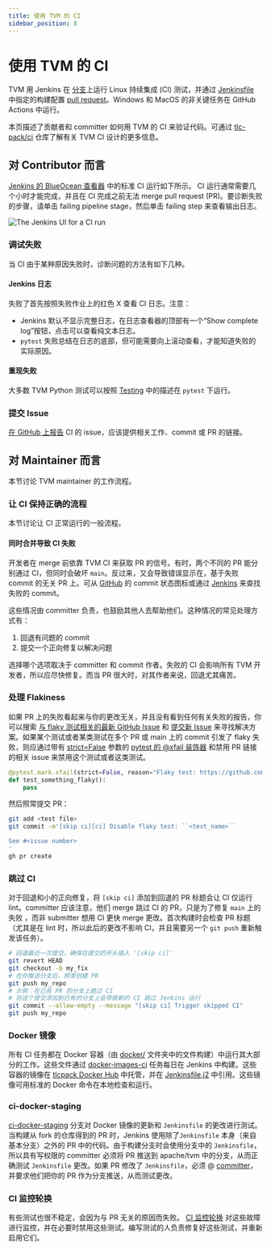 ```yaml
---
title: 使用 TVM 的 CI
sidebar_position: 8
---
```


# 使用 TVM 的 CI

TVM 用 Jenkins 在 [分支](https://ci.tlcpack.ai/job/tvm/)上运行 Linux 持续集成 (CI) 测试，并通过 [Jenkinsfile](https://github.com/apache/tvm/blob/main/Jenkinsfile) 中指定的构建配置 [pull request](https://ci.tlcpack.ai/job/tvm/view/change-requests/)。Windows 和 MacOS 的非关键任务在 GitHub Actions 中运行。

本页描述了贡献者和 committer 如何用 TVM 的 CI 来验证代码。可通过 [tlc-pack/ci](https://github.com/tlc-pack/ci) 仓库了解有关 TVM CI 设计的更多信息。

## 对 Contributor 而言

[Jenkins 的 BlueOcean 查看器](https://ci.tlcpack.ai/blue/organizations/jenkins/tvm/activity) 中的标准 CI 运行如下所示。 CI 运行通常需要几个小时才能完成，并且在 CI 完成之前无法 merge pull request (PR)。要诊断失败的步骤，请单击 failing pipeline stage，然后单击 failing step 来查看输出日志。

![The Jenkins UI for a CI run](https://github.com/tlc-pack/web-data/raw/main/images/contribute/ci.png)

### 调试失败

当 CI 由于某种原因失败时，诊断问题的方法有如下几种。

#### Jenkins 日志

失败了首先按照失败作业上的红色 X 查看 CI 日志。注意：

* Jenkins 默认不显示完整日志，在日志查看器的顶部有一个“Show complete log”按钮，点击可以查看纯文本日志。
* `pytest` 失败总结在日志的底部，但可能需要向上滚动查看，才能知道失败的实际原因。

#### 重现失败

大多数 TVM Python 测试可以按照 [Testing](pull_request#pr-testing) 中的描述在 `pytest` 下运行。

### 提交 Issue

[在 GitHub 上报告](https://github.com/apache/tvm/issues/new?assignees=&labels=&template=ci-problem.md&title=%5BCI+Problem%5D+) CI 的 issue，应该提供相关工作、commit 或 PR 的链接。

## 对 Maintainer 而言

本节讨论 TVM maintainer 的工作流程。

### 让 CI 保持正确的流程

本节讨论让 CI 正常运行的一般流程。

#### 同时合并导致 CI 失败

开发者在 merge 前依靠 TVM CI 来获取 PR 的信号。有时，两个不同的 PR 能分别通过 CI，但同时会破坏 `main`。反过来，又会导致错误显示在，基于失败 commit 的无关 PR 上。可从 [GitHub](https://github.com/apache/tvm/commits/main) 的 commit 状态图标或通过 [Jenkins](https://ci.tlcpack.ai/blue/organizations/jenkins/tvm/activity?branch=main) 来查找失败的 commit。

这些情况由 committer 负责，也鼓励其他人去帮助他们。这种情况的常见处理方式有：

1. 回退有问题的 commit
2. 提交一个正向修复以解决问题

选择哪个选项取决于 committer 和 commit 作者。失败的 CI 会影响所有 TVM 开发者，所以应尽快修复。而当 PR 很大时，对其作者来说，回退尤其痛苦。

### 处理 Flakiness

如果 PR 上的失败看起来与你的更改无关，并且没有看到任何有关失败的报告，你可以搜索 [与 flaky 测试相关的最新 GitHub Issue](https://github.com/apache/tvm/issues?q=is%3Aissue+%5BCI+%E9%97%AE%E9%A2%98%5D+Flaky+%3E) 和 [提交新 Issue](https://github.com/apache/tvm/issues/new?assignees=&labels=&template=ci-problem.md&title=%5BCI+Problem%5D+%3E) 来寻找解决方案。如果某个测试或者某类测试在多个 PR 或 main 上的 commit 引发了 flaky 失败，则应通过带有 [strict=False](https://docs.pytest.org/en/6.2.x/skipping.html#strict-parameter) 参数的 [pytest 的 @xfail 装饰器](https://docs.pytest.org/en/6.2.x/skipping.html#xfail-mark-test-functions-as-expected-to-fail) 和禁用 PR 链接的相关 issue 来禁用这个测试或者这类测试。

``` python
@pytest.mark.xfail(strict=False, reason="Flaky test: https://github.com/apache/tvm/issues/1234")
def test_something_flaky():
    pass
```

然后照常提交 PR：

``` bash
git add <test file>
git commit -m'[skip ci][ci] Disable flaky test: ``<test_name>``

See #<issue number>
'
gh pr create
```

### 跳过 CI

对于回退和小的正向修复，将 `[skip ci]` 添加到回退的 PR 标题会让 CI 仅运行 lint。committer 应该注意，他们 merge 跳过 CI 的 PR，只是为了修复 `main` 上的失败 ，而非 submitter 想用 CI 更快 merge 更改。首次构建时会检查 PR 标题（尤其是在 lint 时，所以此后的更改不影响 CI，并且需要另一个 `git push` 重新触发该任务）。

``` bash
# 回退最近一次提交，确保在提交的开头插入 '[skip ci]'
git revert HEAD
git checkout -b my_fix
# 在你推送分支后，照常创建 PR
git push my_repo
# 示例：在已有 PR 的分支上跳过 CI
# 将这个提交添加到已有的分支上会导致新的 CI 跳过 Jenkins 运行
git commit --allow-empty --message "[skip ci] Trigger skipped CI"
git push my_repo
```

### Docker 镜像

所有 CI 任务都在 Docker 容器（由 [docker/](https://github.com/apache/tvm/tree/main/docker) 文件夹中的文件构建）中运行其大部分的工作。这些文件通过 [docker-images-ci](https://ci.tlcpack.ai/job/docker-images-ci/) 任务每日在 Jenkins 中构建。这些容器的镜像在 [tlcpack Docker Hub](https://hub.docker.com/u/tlcpack) 中托管，并在 [Jenkinsfile.j2](https://github.com/apache/tvm/tree/main/Jenkinsfile.j2) 中引用。这些镜像可用标准的 Docker 命令在本地检查和运行。

### ci-docker-staging

[ci-docker-staging](https://github.com/apache/tvm/tree/ci-docker-staging) 分支对 Docker 镜像的更新和 `Jenkinsfile` 的更改进行测试。当构建从 fork 的仓库得到的 PR 时，Jenkins 使用除了`Jenkinsfile` 本身（来自基本分支）之外的 PR 中的代码。由于构建分支时会使用分支中的 `Jenkinsfile`，所以具有写权限的 committer 必须将 PR 推送到 apache/tvm 中的分支，从而正确测试 `Jenkinsfile` 更改。如果 PR 修改了 `Jenkinsfile`，必须 @ [committer](https://github.com/apache/tvm/tree/main/CONTRIBUTORS.md)，并要求他们把你的 PR 作为分支推送，从而测试更改。

### CI 监控轮换

有些测试也很不稳定，会因为与 PR 无关的原因而失败。 [CI 监控轮换](https://github.com/apache/tvm/wiki/CI-Monitoring-Runbook) 对这些故障进行监控，并在必要时禁用这些测试。编写测试的人负责修复好这些测试，并重新启用它们。